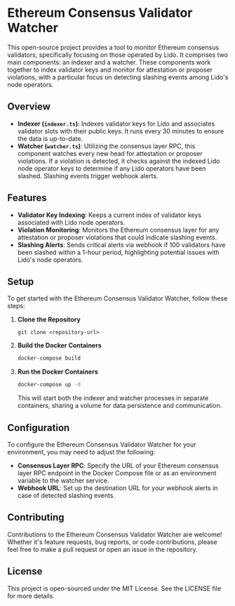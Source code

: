 # Ethereum Consensus Validator Watcher

This open-source project provides a tool to monitor Ethereum consensus validators, specifically focusing on those operated by Lido. It comprises two main components: an indexer and a watcher. These components work together to index validator keys and monitor for attestation or proposer violations, with a particular focus on detecting slashing events among Lido's node operators.

## Overview

- **Indexer (`indexer.ts`)**: Indexes validator keys for Lido and associates validator slots with their public keys. It runs every 30 minutes to ensure the data is up-to-date.
- **Watcher (`watcher.ts`)**: Utilizing the consensus layer RPC, this component watches every new head for attestation or proposer violations. If a violation is detected, it checks against the indexed Lido node operator keys to determine if any Lido operators have been slashed. Slashing events trigger webhook alerts.

## Features

- **Validator Key Indexing**: Keeps a current index of validator keys associated with Lido node operators.
- **Violation Monitoring**: Monitors the Ethereum consensus layer for any attestation or proposer violations that could indicate slashing events.
- **Slashing Alerts**: Sends critical alerts via webhook if 100 validators have been slashed within a 1-hour period, highlighting potential issues with Lido's node operators.

## Setup

To get started with the Ethereum Consensus Validator Watcher, follow these steps:

1. **Clone the Repository**
    ```
    git clone <repository-url>
    ```

2. **Build the Docker Containers**
    ```bash
    docker-compose build
    ```

3. **Run the Docker Containers**
    ```bash
    docker-compose up -d
    ```

    This will start both the indexer and watcher processes in separate containers, sharing a volume for data persistence and communication.

## Configuration

To configure the Ethereum Consensus Validator Watcher for your environment, you may need to adjust the following:

- **Consensus Layer RPC**: Specify the URL of your Ethereum consensus layer RPC endpoint in the Docker Compose file or as an environment variable to the watcher service.
- **Webhook URL**: Set up the destination URL for your webhook alerts in case of detected slashing events.

## Contributing

Contributions to the Ethereum Consensus Validator Watcher are welcome! Whether it's feature requests, bug reports, or code contributions, please feel free to make a pull request or open an issue in the repository.

## License

This project is open-sourced under the MIT License. See the LICENSE file for more details.
